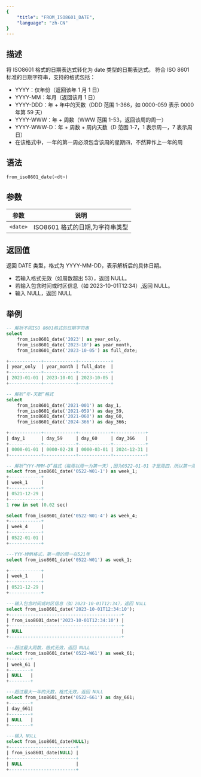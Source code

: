 ```yaml
---
{
    "title": "FROM_ISO8601_DATE",
    "language": "zh-CN"
}
---
```

## 描述

将 ISO8601 格式的日期表达式转化为 date 类型的日期表达式。
符合 ISO 8601 标准的日期字符串，支持的格式包括：
- YYYY：仅年份（返回该年 1 月 1 日）
- YYYY-MM：年月（返回该月 1 日）
- YYYY-DDD：年 + 年中的天数（DDD 范围 1-366，如 0000-059 表示 0000 年第 59 天）
- YYYY-WWW：年 + 周数（WWW 范围 1-53，返回该周的周一）
- YYYY-WWW-D：年 + 周数 + 周内天数（D 范围 1-7，1 表示周一，7 表示周日）
- 在该格式中，一年的第一周必须包含该周的星期四，不然算作上一年的周

## 语法

```sql
from_iso8601_date(<dt>)
```

## 参数

| 参数 | 说明 |
| -- | -- |
| `<date>` | ISO8601 格式的日期,为字符串类型 |

## 返回值

返回 DATE 类型，格式为 YYYY-MM-DD，表示解析后的具体日期。
- 若输入格式无效（如周数超出 53），返回 NULL。
- 若输入包含时间或时区信息（如 2023-10-01T12:34）,返回 NULL。
- 输入 NULL，返回 NULL

## 举例

```sql
-- 解析不同ISO 8601格式的日期字符串
select 
    from_iso8601_date('2023') as year_only, 
    from_iso8601_date('2023-10') as year_month, 
    from_iso8601_date('2023-10-05') as full_date; 

+------------+------------+------------+
| year_only  | year_month | full_date  |
+------------+------------+------------+
| 2023-01-01 | 2023-10-01 | 2023-10-05 |
+------------+------------+------------+

-- 解析“年-天数”格式
select 
    from_iso8601_date('2021-001') as day_1,  
    from_iso8601_date('2021-059') as day_59, 
    from_iso8601_date('2021-060') as day_60,  
    from_iso8601_date('2024-366') as day_366; 

+------------+------------+------------+------------+
| day_1      | day_59     | day_60     | day_366    |
+------------+------------+------------+------------+
| 0000-01-01 | 0000-02-28 | 0000-03-01 | 2024-12-31 |
+------------+------------+------------+------------+

-- 解析“YYY-MMM-D”格式（每周以周一为第一天）,因为0522-01-01 才是周四，所以第一周之前的都会返回 0521 的年份
select from_iso8601_date('0522-W01-1') as week_1;
+------------+
| week_1     |
+------------+
| 0521-12-29 |
+------------+
1 row in set (0.02 sec)

select from_iso8601_date('0522-W01-4') as week_4;
+------------+
| week_4     |
+------------+
| 0522-01-01 |
+------------+

---YYY-MMM格式，第一周的周一在521年
select from_iso8601_date('0522-W01') as week_1;

+------------+
| week_1     |
+------------+
| 0521-12-29 |
+------------+

---输入包含时间或时区信息（如 2023-10-01T12:34），返回 NULL
select from_iso8601_date('2023-10-01T12:34:10');
+------------------------------------------+
| from_iso8601_date('2023-10-01T12:34:10') |
+------------------------------------------+
| NULL                                     |
+------------------------------------------+

---超过最大周数，格式无效，返回 NULL
select from_iso8601_date('0522-W61') as week_61;
+--------+
| week_61 |
+--------+
| NULL   |
+--------+

---超过最大一年的天数，格式无效，返回 NULL
select from_iso8601_date('0522-661') as day_661;
+--------+
| day_661|
+--------+
| NULL   |
+--------+

---输入 NULL
select from_iso8601_date(NULL);
+-------------------------+
| from_iso8601_date(NULL) |
+-------------------------+
| NULL                    |
+-------------------------+
```
